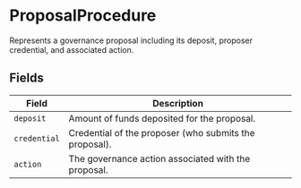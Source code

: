 # ProposalProcedure

Represents a governance proposal including its deposit, proposer credential, and associated action.

## Fields

| Field        | Description                                            |
| ------------ | ------------------------------------------------------ |
| `deposit`    | Amount of funds deposited for the proposal.            |
| `credential` | Credential of the proposer (who submits the proposal). |
| `action`     | The governance action associated with the proposal.    |
